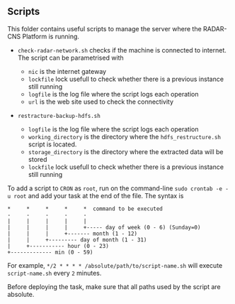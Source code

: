## Scripts

This folder contains useful scripts to manage the server where the RADAR-CNS Platform is running.

- `check-radar-network.sh` checks if the machine is connected to internet. The script can be parametrised with
  - `nic` is the internet gateway
  - `lockfile` lock usefull to check whether there is a previous instance still running
  - `logfile` is the log file where the script logs each operation
  - `url` is the web site used to check the connectivity

- `restracture-backup-hdfs.sh`
  - `logfile` is the log file where the script logs each operation
  - `working_directory` is the directory where the `hdfs_restructure.sh` script is located.
  - `storage_directory` is the directory where the extracted data will be stored
  - `lockfile` lock usefull to check whether there is a previous instance still running

To add a script to `CRON` as `root`, run on the command-line `sudo crontab -e -u root` and add your task at the end of the file. The syntax is
```shell
*     *     *     *     *  command to be executed
-     -     -     -     -
|     |     |     |     |
|     |     |     |     +----- day of week (0 - 6) (Sunday=0)
|     |     |     +------- month (1 - 12)
|     |     +--------- day of month (1 - 31)
|     +----------- hour (0 - 23)
+------------- min (0 - 59)
```

For example, `*/2 * * * * /absolute/path/to/script-name.sh` will execute `script-name.sh` every `2` minutes.

Before deploying the task, make sure that all paths used by the script are absolute.

